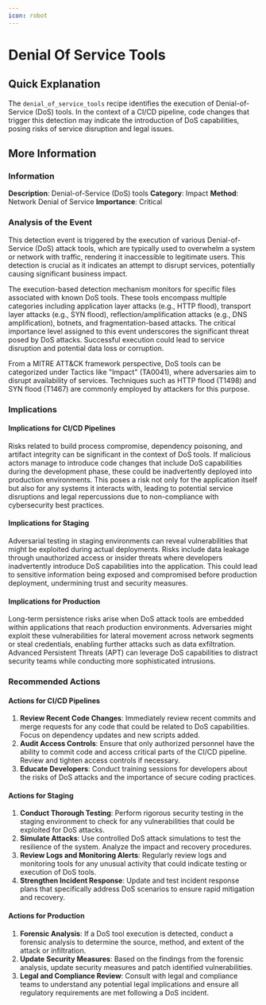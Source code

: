 ```yaml
---
icon: robot
---
```


# Denial Of Service Tools

## Quick Explanation

The `denial_of_service_tools` recipe identifies the execution of Denial-of-Service (DoS) tools. In the context of a CI/CD pipeline, code changes that trigger this detection may indicate the introduction of DoS capabilities, posing risks of service disruption and legal issues.

## More Information

### Information

**Description**: Denial-of-Service (DoS) tools **Category**: Impact **Method**: Network Denial of Service **Importance**: Critical

### Analysis of the Event

This detection event is triggered by the execution of various Denial-of-Service (DoS) attack tools, which are typically used to overwhelm a system or network with traffic, rendering it inaccessible to legitimate users. This detection is crucial as it indicates an attempt to disrupt services, potentially causing significant business impact.

The execution-based detection mechanism monitors for specific files associated with known DoS tools. These tools encompass multiple categories including application layer attacks (e.g., HTTP flood), transport layer attacks (e.g., SYN flood), reflection/amplification attacks (e.g., DNS amplification), botnets, and fragmentation-based attacks. The critical importance level assigned to this event underscores the significant threat posed by DoS attacks. Successful execution could lead to service disruption and potential data loss or corruption.

From a MITRE ATT\&CK framework perspective, DoS tools can be categorized under Tactics like "Impact" (TA0041), where adversaries aim to disrupt availability of services. Techniques such as HTTP flood (T1498) and SYN flood (T1467) are commonly employed by attackers for this purpose.

### Implications

#### Implications for CI/CD Pipelines

Risks related to build process compromise, dependency poisoning, and artifact integrity can be significant in the context of DoS tools. If malicious actors manage to introduce code changes that include DoS capabilities during the development phase, these could be inadvertently deployed into production environments. This poses a risk not only for the application itself but also for any systems it interacts with, leading to potential service disruptions and legal repercussions due to non-compliance with cybersecurity best practices.

#### Implications for Staging

Adversarial testing in staging environments can reveal vulnerabilities that might be exploited during actual deployments. Risks include data leakage through unauthorized access or insider threats where developers inadvertently introduce DoS capabilities into the application. This could lead to sensitive information being exposed and compromised before production deployment, undermining trust and security measures.

#### Implications for Production

Long-term persistence risks arise when DoS attack tools are embedded within applications that reach production environments. Adversaries might exploit these vulnerabilities for lateral movement across network segments or steal credentials, enabling further attacks such as data exfiltration. Advanced Persistent Threats (APT) can leverage DoS capabilities to distract security teams while conducting more sophisticated intrusions.

### Recommended Actions

#### Actions for CI/CD Pipelines

1. **Review Recent Code Changes**: Immediately review recent commits and merge requests for any code that could be related to DoS capabilities. Focus on dependency updates and new scripts added.
2. **Audit Access Controls**: Ensure that only authorized personnel have the ability to commit code and access critical parts of the CI/CD pipeline. Review and tighten access controls if necessary.
3. **Educate Developers**: Conduct training sessions for developers about the risks of DoS attacks and the importance of secure coding practices.

#### Actions for Staging

1. **Conduct Thorough Testing**: Perform rigorous security testing in the staging environment to check for any vulnerabilities that could be exploited for DoS attacks.
2. **Simulate Attacks**: Use controlled DoS attack simulations to test the resilience of the system. Analyze the impact and recovery procedures.
3. **Review Logs and Monitoring Alerts**: Regularly review logs and monitoring tools for any unusual activity that could indicate testing or execution of DoS tools.
4. **Strengthen Incident Response**: Update and test incident response plans that specifically address DoS scenarios to ensure rapid mitigation and recovery.

#### Actions for Production

1. **Forensic Analysis**: If a DoS tool execution is detected, conduct a forensic analysis to determine the source, method, and extent of the attack or infiltration.
2. **Update Security Measures**: Based on the findings from the forensic analysis, update security measures and patch identified vulnerabilities.
3. **Legal and Compliance Review**: Consult with legal and compliance teams to understand any potential legal implications and ensure all regulatory requirements are met following a DoS incident.
